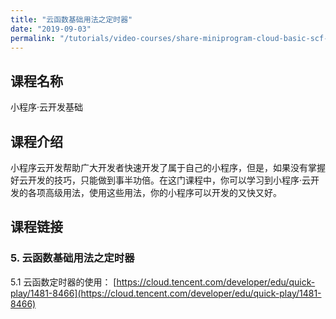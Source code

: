 ```yaml
---
title: "云函数基础用法之定时器"
date: "2019-09-03"
permalink: "/tutorials/video-courses/share-miniprogram-cloud-basic-scf-timer"
---
```


## 课程名称

小程序·云开发基础

## 课程介绍

小程序云开发帮助广大开发者快速开发了属于自己的小程序，但是，如果没有掌握好云开发的技巧，只能做到事半功倍。在这门课程中，你可以学习到小程序·云开发的各项高级用法，使用这些用法，你的小程序可以开发的又快又好。

## 课程链接

### 5. 云函数基础用法之定时器

5.1 云函数定时器的使用：
[https://cloud.tencent.com/developer/edu/quick-play/1481-8466](https://cloud.tencent.com/developer/edu/quick-play/1481-8466)
